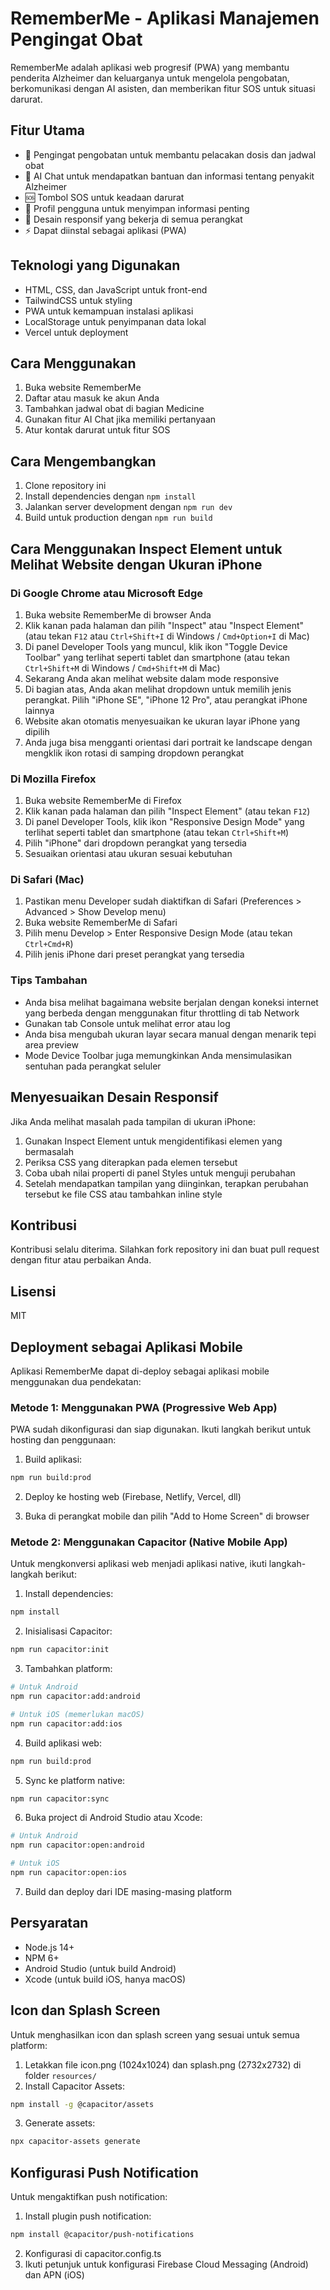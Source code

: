 # RememberMe - Aplikasi Manajemen Pengingat Obat

RememberMe adalah aplikasi web progresif (PWA) yang membantu penderita Alzheimer dan keluarganya untuk mengelola pengobatan, berkomunikasi dengan AI asisten, dan memberikan fitur SOS untuk situasi darurat.

## Fitur Utama

- 💊 Pengingat pengobatan untuk membantu pelacakan dosis dan jadwal obat
- 🤖 AI Chat untuk mendapatkan bantuan dan informasi tentang penyakit Alzheimer
- 🆘 Tombol SOS untuk keadaan darurat
- 👤 Profil pengguna untuk menyimpan informasi penting
- 📱 Desain responsif yang bekerja di semua perangkat
- ⚡ Dapat diinstal sebagai aplikasi (PWA)

## Teknologi yang Digunakan

- HTML, CSS, dan JavaScript untuk front-end
- TailwindCSS untuk styling
- PWA untuk kemampuan instalasi aplikasi
- LocalStorage untuk penyimpanan data lokal
- Vercel untuk deployment

## Cara Menggunakan

1. Buka website RememberMe
2. Daftar atau masuk ke akun Anda
3. Tambahkan jadwal obat di bagian Medicine
4. Gunakan fitur AI Chat jika memiliki pertanyaan
5. Atur kontak darurat untuk fitur SOS

## Cara Mengembangkan

1. Clone repository ini
2. Install dependencies dengan `npm install`
3. Jalankan server development dengan `npm run dev`
4. Build untuk production dengan `npm run build`

## Cara Menggunakan Inspect Element untuk Melihat Website dengan Ukuran iPhone

### Di Google Chrome atau Microsoft Edge

1. Buka website RememberMe di browser Anda
2. Klik kanan pada halaman dan pilih "Inspect" atau "Inspect Element" (atau tekan `F12` atau `Ctrl+Shift+I` di Windows / `Cmd+Option+I` di Mac)
3. Di panel Developer Tools yang muncul, klik ikon "Toggle Device Toolbar" yang terlihat seperti tablet dan smartphone (atau tekan `Ctrl+Shift+M` di Windows / `Cmd+Shift+M` di Mac)
4. Sekarang Anda akan melihat website dalam mode responsive
5. Di bagian atas, Anda akan melihat dropdown untuk memilih jenis perangkat. Pilih "iPhone SE", "iPhone 12 Pro", atau perangkat iPhone lainnya
6. Website akan otomatis menyesuaikan ke ukuran layar iPhone yang dipilih
7. Anda juga bisa mengganti orientasi dari portrait ke landscape dengan mengklik ikon rotasi di samping dropdown perangkat

### Di Mozilla Firefox

1. Buka website RememberMe di Firefox
2. Klik kanan pada halaman dan pilih "Inspect Element" (atau tekan `F12`)
3. Di panel Developer Tools, klik ikon "Responsive Design Mode" yang terlihat seperti tablet dan smartphone (atau tekan `Ctrl+Shift+M`)
4. Pilih "iPhone" dari dropdown perangkat yang tersedia
5. Sesuaikan orientasi atau ukuran sesuai kebutuhan

### Di Safari (Mac)

1. Pastikan menu Developer sudah diaktifkan di Safari (Preferences > Advanced > Show Develop menu)
2. Buka website RememberMe di Safari
3. Pilih menu Develop > Enter Responsive Design Mode (atau tekan `Ctrl+Cmd+R`)
4. Pilih jenis iPhone dari preset perangkat yang tersedia

### Tips Tambahan

- Anda bisa melihat bagaimana website berjalan dengan koneksi internet yang berbeda dengan menggunakan fitur throttling di tab Network
- Gunakan tab Console untuk melihat error atau log
- Anda bisa mengubah ukuran layar secara manual dengan menarik tepi area preview
- Mode Device Toolbar juga memungkinkan Anda mensimulasikan sentuhan pada perangkat seluler

## Menyesuaikan Desain Responsif

Jika Anda melihat masalah pada tampilan di ukuran iPhone:

1. Gunakan Inspect Element untuk mengidentifikasi elemen yang bermasalah
2. Periksa CSS yang diterapkan pada elemen tersebut
3. Coba ubah nilai properti di panel Styles untuk menguji perubahan
4. Setelah mendapatkan tampilan yang diinginkan, terapkan perubahan tersebut ke file CSS atau tambahkan inline style

## Kontribusi

Kontribusi selalu diterima. Silahkan fork repository ini dan buat pull request dengan fitur atau perbaikan Anda.

## Lisensi

MIT

## Deployment sebagai Aplikasi Mobile

Aplikasi RememberMe dapat di-deploy sebagai aplikasi mobile menggunakan dua pendekatan:

### Metode 1: Menggunakan PWA (Progressive Web App)

PWA sudah dikonfigurasi dan siap digunakan. Ikuti langkah berikut untuk hosting dan penggunaan:

1. Build aplikasi:
```bash
npm run build:prod
```

2. Deploy ke hosting web (Firebase, Netlify, Vercel, dll)

3. Buka di perangkat mobile dan pilih "Add to Home Screen" di browser

### Metode 2: Menggunakan Capacitor (Native Mobile App)

Untuk mengkonversi aplikasi web menjadi aplikasi native, ikuti langkah-langkah berikut:

1. Install dependencies:
```bash
npm install
```

2. Inisialisasi Capacitor:
```bash
npm run capacitor:init
```

3. Tambahkan platform:
```bash
# Untuk Android
npm run capacitor:add:android

# Untuk iOS (memerlukan macOS)
npm run capacitor:add:ios
```

4. Build aplikasi web:
```bash
npm run build:prod
```

5. Sync ke platform native:
```bash
npm run capacitor:sync
```

6. Buka project di Android Studio atau Xcode:
```bash
# Untuk Android
npm run capacitor:open:android

# Untuk iOS
npm run capacitor:open:ios
```

7. Build dan deploy dari IDE masing-masing platform

## Persyaratan

- Node.js 14+
- NPM 6+
- Android Studio (untuk build Android)
- Xcode (untuk build iOS, hanya macOS)

## Icon dan Splash Screen

Untuk menghasilkan icon dan splash screen yang sesuai untuk semua platform:
1. Letakkan file icon.png (1024x1024) dan splash.png (2732x2732) di folder `resources/`
2. Install Capacitor Assets:
```bash
npm install -g @capacitor/assets
```
3. Generate assets:
```bash
npx capacitor-assets generate
```

## Konfigurasi Push Notification

Untuk mengaktifkan push notification:
1. Install plugin push notification:
```bash
npm install @capacitor/push-notifications
```
2. Konfigurasi di capacitor.config.ts
3. Ikuti petunjuk untuk konfigurasi Firebase Cloud Messaging (Android) dan APN (iOS) 